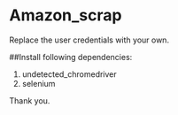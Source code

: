 # Amazon_scrap
Replace the user credentials with your own.

##Install following dependencies:
1. undetected_chromedriver
2. selenium

Thank you.
